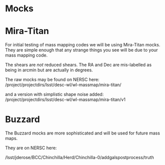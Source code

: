 # Mocks


# Mira-Titan

For initial testing of mass mapping codes we will be using Mira-Titan mocks.
They are simple enough that any strange things you see will be due to your mass mapping code.

The shears are *not* reduced shears.  The RA and Dec are mis-labelled as being in arcmin but are actually in degrees.

The raw mocks may be found on NERSC here:
/project/projectdirs/lsst/desc-wl/wl-massmap/mira-titan/

and a version with simplistic shape noise added:
/project/projectdirs/lsst/desc-wl/wl-massmap/mira-titan/v1



# Buzzard


The Buzzard mocks are more sophisticated and will be used for future mass maps.

They are on NERSC here:

/lsst/jderose/BCC/Chinchilla/Herd/Chinchilla-0/addgalspostprocess/truth
